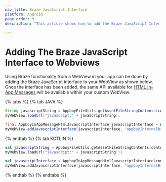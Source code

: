 ```yaml
---
nav_title: Braze JavaScript Interface
platform: Android
page_order: 9
description: "This article shows how to add the Braze JavaScript Interface to WebViews."

---
```

# Adding The Braze JavaScript Interface to Webviews

Using Braze functionality from a WebView in your app can be done by adding the Braze JavaScript interface to your WebView as shown below. Once the interface has been added, the same API available for [HTML In-App Messages][1] will be available within your custom WebView.

{% tabs %}
{% tab JAVA %}

```java
String javascriptString = AppboyFileUtils.getAssetFileStringContents(context.getAssets(), "appboy-html-in-app-message-javascript-component.js");
myWebView.loadUrl("javascript:" + javascriptString);

final AppboyInAppMessageHtmlJavascriptInterface javascriptInterface = new AppboyInAppMessageHtmlJavascriptInterface(context, inAppMessage);
myWebView.addJavascriptInterface(javascriptInterface, "appboyInternalBridge");
```

{% endtab %}
{% tab KOTLIN %}

```kotlin
val javascriptString = AppboyFileUtils.getAssetFileStringContents(context.getAssets(), "appboy-html-in-app-message-javascript-component.js")
myWebView.loadUrl("javascript:" + javascriptString!!)

val javascriptInterface = AppboyInAppMessageHtmlJavascriptInterface(context, inAppMessage)
myWebView.addJavascriptInterface(javascriptInterface, "appboyInternalBridge")
```

{% endtab %}
{% endtabs %}

[1]: {{site.baseurl}}/user_guide/message_building_by_channel/in-app_messages/customize/#custom-html-messages